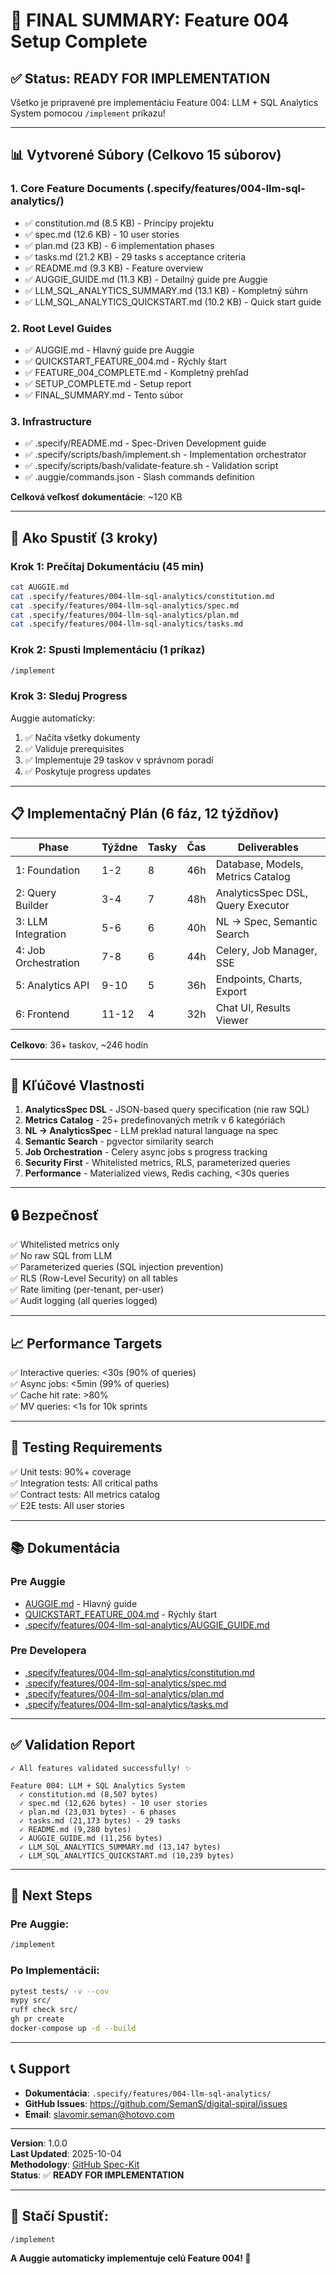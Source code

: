 # 🎉 FINAL SUMMARY: Feature 004 Setup Complete

## ✅ Status: READY FOR IMPLEMENTATION

Všetko je pripravené pre implementáciu Feature 004: LLM + SQL Analytics System pomocou `/implement` príkazu!

---

## 📊 Vytvorené Súbory (Celkovo 15 súborov)

### 1. Core Feature Documents (.specify/features/004-llm-sql-analytics/)
- ✅ constitution.md (8.5 KB) - Princípy projektu
- ✅ spec.md (12.6 KB) - 10 user stories
- ✅ plan.md (23 KB) - 6 implementation phases
- ✅ tasks.md (21.2 KB) - 29 tasks s acceptance criteria
- ✅ README.md (9.3 KB) - Feature overview
- ✅ AUGGIE_GUIDE.md (11.3 KB) - Detailný guide pre Auggie
- ✅ LLM_SQL_ANALYTICS_SUMMARY.md (13.1 KB) - Kompletný súhrn
- ✅ LLM_SQL_ANALYTICS_QUICKSTART.md (10.2 KB) - Quick start guide

### 2. Root Level Guides
- ✅ AUGGIE.md - Hlavný guide pre Auggie
- ✅ QUICKSTART_FEATURE_004.md - Rýchly štart
- ✅ FEATURE_004_COMPLETE.md - Kompletný prehľad
- ✅ SETUP_COMPLETE.md - Setup report
- ✅ FINAL_SUMMARY.md - Tento súbor

### 3. Infrastructure
- ✅ .specify/README.md - Spec-Driven Development guide
- ✅ .specify/scripts/bash/implement.sh - Implementation orchestrator
- ✅ .specify/scripts/bash/validate-feature.sh - Validation script
- ✅ .auggie/commands.json - Slash commands definition

**Celková veľkosť dokumentácie**: ~120 KB

---

## 🚀 Ako Spustiť (3 kroky)

### Krok 1: Prečítaj Dokumentáciu (45 min)
```bash
cat AUGGIE.md
cat .specify/features/004-llm-sql-analytics/constitution.md
cat .specify/features/004-llm-sql-analytics/spec.md
cat .specify/features/004-llm-sql-analytics/plan.md
cat .specify/features/004-llm-sql-analytics/tasks.md
```

### Krok 2: Spusti Implementáciu (1 príkaz)
```bash
/implement
```

### Krok 3: Sleduj Progress
Auggie automaticky:
1. ✅ Načíta všetky dokumenty
2. ✅ Validuje prerequisites
3. ✅ Implementuje 29 taskov v správnom poradí
4. ✅ Poskytuje progress updates

---

## 📋 Implementačný Plán (6 fáz, 12 týždňov)

| Phase | Týždne | Tasky | Čas | Deliverables |
|-------|--------|-------|-----|--------------|
| 1: Foundation | 1-2 | 8 | 46h | Database, Models, Metrics Catalog |
| 2: Query Builder | 3-4 | 7 | 48h | AnalyticsSpec DSL, Query Executor |
| 3: LLM Integration | 5-6 | 6 | 40h | NL → Spec, Semantic Search |
| 4: Job Orchestration | 7-8 | 6 | 44h | Celery, Job Manager, SSE |
| 5: Analytics API | 9-10 | 5 | 36h | Endpoints, Charts, Export |
| 6: Frontend | 11-12 | 4 | 32h | Chat UI, Results Viewer |

**Celkovo**: 36+ taskov, ~246 hodín

---

## 🎯 Kľúčové Vlastnosti

1. **AnalyticsSpec DSL** - JSON-based query specification (nie raw SQL)
2. **Metrics Catalog** - 25+ predefinovaných metrík v 6 kategóriách
3. **NL → AnalyticsSpec** - LLM preklad natural language na spec
4. **Semantic Search** - pgvector similarity search
5. **Job Orchestration** - Celery async jobs s progress tracking
6. **Security First** - Whitelisted metrics, RLS, parameterized queries
7. **Performance** - Materialized views, Redis caching, <30s queries

---

## 🔒 Bezpečnosť

✅ Whitelisted metrics only  
✅ No raw SQL from LLM  
✅ Parameterized queries (SQL injection prevention)  
✅ RLS (Row-Level Security) on all tables  
✅ Rate limiting (per-tenant, per-user)  
✅ Audit logging (all queries logged)

---

## 📈 Performance Targets

✅ Interactive queries: <30s (90% of queries)  
✅ Async jobs: <5min (99% of queries)  
✅ Cache hit rate: >80%  
✅ MV queries: <1s for 10k sprints

---

## 🧪 Testing Requirements

✅ Unit tests: 90%+ coverage  
✅ Integration tests: All critical paths  
✅ Contract tests: All metrics catalog  
✅ E2E tests: All user stories

---

## 📚 Dokumentácia

### Pre Auggie
- [AUGGIE.md](AUGGIE.md) - Hlavný guide
- [QUICKSTART_FEATURE_004.md](QUICKSTART_FEATURE_004.md) - Rýchly štart
- [.specify/features/004-llm-sql-analytics/AUGGIE_GUIDE.md](.specify/features/004-llm-sql-analytics/AUGGIE_GUIDE.md)

### Pre Developera
- [.specify/features/004-llm-sql-analytics/constitution.md](.specify/features/004-llm-sql-analytics/constitution.md)
- [.specify/features/004-llm-sql-analytics/spec.md](.specify/features/004-llm-sql-analytics/spec.md)
- [.specify/features/004-llm-sql-analytics/plan.md](.specify/features/004-llm-sql-analytics/plan.md)
- [.specify/features/004-llm-sql-analytics/tasks.md](.specify/features/004-llm-sql-analytics/tasks.md)

---

## ✅ Validation Report

```
✓ All features validated successfully! ✨

Feature 004: LLM + SQL Analytics System
  ✓ constitution.md (8,507 bytes)
  ✓ spec.md (12,626 bytes) - 10 user stories
  ✓ plan.md (23,031 bytes) - 6 phases
  ✓ tasks.md (21,173 bytes) - 29 tasks
  ✓ README.md (9,280 bytes)
  ✓ AUGGIE_GUIDE.md (11,256 bytes)
  ✓ LLM_SQL_ANALYTICS_SUMMARY.md (13,147 bytes)
  ✓ LLM_SQL_ANALYTICS_QUICKSTART.md (10,239 bytes)
```

---

## 🎉 Next Steps

### Pre Auggie:
```bash
/implement
```

### Po Implementácii:
```bash
pytest tests/ -v --cov
mypy src/
ruff check src/
gh pr create
docker-compose up -d --build
```

---

## 📞 Support

- **Dokumentácia**: `.specify/features/004-llm-sql-analytics/`
- **GitHub Issues**: https://github.com/SemanS/digital-spiral/issues
- **Email**: slavomir.seman@hotovo.com

---

**Version**: 1.0.0  
**Last Updated**: 2025-10-04  
**Methodology**: [GitHub Spec-Kit](https://github.com/github/spec-kit)  
**Status**: ✅ **READY FOR IMPLEMENTATION**

---

## 🚀 Stačí Spustiť:

```bash
/implement
```

**A Auggie automaticky implementuje celú Feature 004! 🎉**
